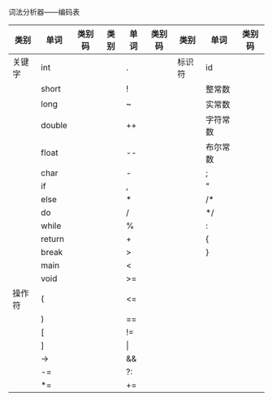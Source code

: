 词法分析器——编码表

| 类别   | 单词   | 类别码 | 类别 | 单词 | 类别码 | 类别   | 单词     | 类别码 |
| ------ | ------ | ------ | ---- | ---- | ------ | ------ | -------- | ------ |
| 关键字 | int    |        |      | .    |        | 标识符 | id       |        |
|        | short  |        |      | !    |        |        | 整常数   |        |
|        | long   |        |      | ~    |        |        | 实常数   |        |
|        | double |        |      | ++   |        |        | 字符常数 |        |
|        | float  |        |      | --   |        |        | 布尔常数 |        |
|        | char   |        |      | -    |        |        | ;        |        |
|        | if     |        |      | ,    |        |        | "        |        |
|        | else   |        |      | *    |        |        | /*       |        |
|        | do     |        |      | /    |        |        | */       |        |
|        | while  |        |      | %    |        |        | :        |        |
|        | return |        |      | +    |        |        | {        |        |
|        | break  |        |      | >    |        |        | }        |        |
|        | main   |        |      | <    |        |        |          |        |
|        | void   |        |      | >=   |        |        |          |        |
| 操作符 | (      |        |      | <=   |        |        |          |        |
|        | )      |        |      | ==   |        |        |          |        |
|        | [      |        |      | !=   |        |        |          |        |
|        | ]      |        |      | \|   |        |        |          |        |
|        | ->     |        |      | &&   |        |        |          |        |
|        | -=     |        |      | ?:   |        |        |          |        |
|        | *=     |        |      | +=   |        |        |          |        |

